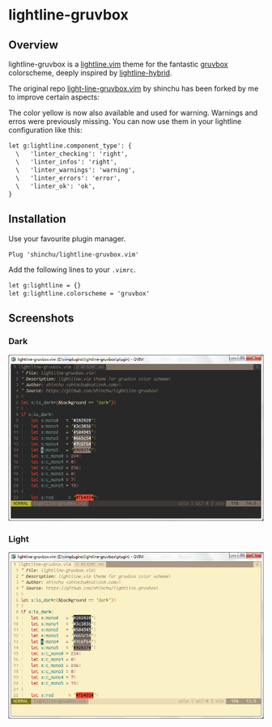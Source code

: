 lightline-gruvbox
=================

Overview
-----------------
lightline-gruvbox is a [lightline.vim](https://github.com/itchyny/lightline.vim) theme for the fantastic [gruvbox](https://github.com/morhetz/gruvbox) colorscheme, deeply inspired by [lightline-hybrid](https://github.com/cocopon/lightline-hybrid.vim).

The original repo [light-line-gruvbox.vim](https://github.com/shinchu/lightline-gruvbox.vim) by shinchu has been forked by me to improve certain aspects:

The color yellow is now also available and used for warning. Warnings and erros were previously missing. You can now use them in your lightline configuration like this:

```
let g:lightline.component_type': {
  \   'linter_checking': 'right',
  \   'linter_infos': 'right',
  \   'linter_warnings': 'warning',
  \   'linter_errors': 'error',
  \   'linter_ok': 'ok',
}
```

Installation
----------------
Use your favourite plugin manager.
```vim
Plug 'shinchu/lightline-gruvbox.vim'
```

Add the following lines to your `.vimrc`.
```vim
let g:lightline = {}
let g:lightline.colorscheme = 'gruvbox'
```

Screenshots
----------------
### Dark
![dark](https://raw.githubusercontent.com/shinchu/images/master/lightline-gruvbox/dark.png)

### Light
![light](https://raw.githubusercontent.com/shinchu/images/master/lightline-gruvbox/light.png)
